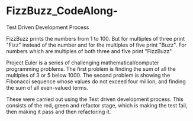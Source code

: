# FizzBuzz_CodeAlong-

Test Driven Development Process

FizzBuzz prints the numbers from 1 to 100. But for multiples of three print "Fizz" instead of the number and for the multiples of five print "Buzz". For numbers which are multiples of both three and five print "FizzBuzz"

Project Euler is a series of challenging mathematical/computer programming problems. The first problem is finding the sum of all the multiples of 3 or 5 below 1000. The second problem is showing the Fibonacci sequence whose values do not exceed four million, and finding the sum of all even-valued terms.

These were carried out using the Test driven development process. This consists of the red, green and refactor stage, which is making the test fail, then making it pass and then refactoring it.
